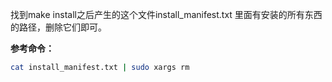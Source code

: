 找到make install之后产生的这个文件install_manifest.txt
里面有安装的所有东西的路径，删除它们即可。

**参考命令：**
```bash
cat install_manifest.txt | sudo xargs rm 
```
